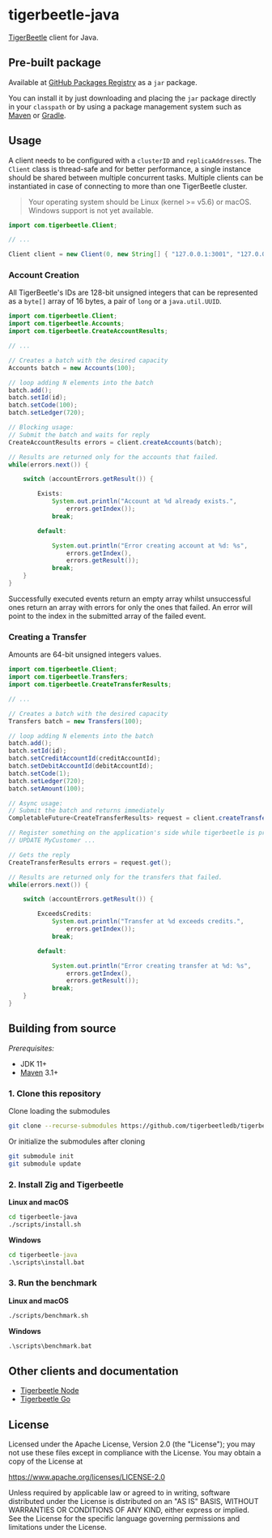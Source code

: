 # tigerbeetle-java

[TigerBeetle](https://github.com/tigerbeetledb/tigerbeetle) client for Java.


## Pre-built package

Available at [GitHub Packages Registry](https://github.com/orgs/tigerbeetledb/packages?repo_name=tigerbeetle-java) as a `jar` package.

You can install it by just downloading and placing the `jar` package directly in your `classpath` or by using a package management system such as [Maven](https://docs.github.com/en/packages/working-with-a-github-packages-registry/working-with-the-apache-maven-registry) or [Gradle](https://docs.github.com/en/packages/working-with-a-github-packages-registry/working-with-the-gradle-registry).

## Usage

A client needs to be configured with a `clusterID` and `replicaAddresses`. 
The `Client` class is thread-safe and for better performance, a single instance should be shared between multiple concurrent tasks.
Multiple clients can be instantiated in case of connecting to more than one TigerBeetle cluster.

> Your operating system should be Linux (kernel >= v5.6) or macOS. Windows support is not yet available.

```java
import com.tigerbeetle.Client;

// ...

Client client = new Client(0, new String[] { "127.0.0.1:3001", "127.0.0.1:3002", "127.0.0.1:3003" });
```

### Account Creation

All TigerBeetle's IDs are 128-bit unsigned integers that can be represented as a `byte[]` array of 16 bytes, a pair of `long` or a `java.util.UUID`.

```java
import com.tigerbeetle.Client;
import com.tigerbeetle.Accounts;
import com.tigerbeetle.CreateAccountResults;

// ...

// Creates a batch with the desired capacity
Accounts batch = new Accounts(100);

// loop adding N elements into the batch
batch.add();
batch.setId(id);
batch.setCode(100);
batch.setLedger(720);

// Blocking usage:
// Submit the batch and waits for reply
CreateAccountResults errors = client.createAccounts(batch);

// Results are returned only for the accounts that failed.
while(errors.next()) {

    switch (accountErrors.getResult()) {

        Exists:
            System.out.println("Account at %d already exists.",
                errors.getIndex());        
            break;

        default:

            System.out.println("Error creating account at %d: %s",
                errors.getIndex(),
                errors.getResult());
            break;
    }
}
```

Successfully executed events return an empty array whilst unsuccessful ones return an array with errors for only the ones that failed. An error will point to the index in the submitted array of the failed event.

### Creating a Transfer

Amounts are 64-bit unsigned integers values.

```java
import com.tigerbeetle.Client;
import com.tigerbeetle.Transfers;
import com.tigerbeetle.CreateTransferResults;

// ...

// Creates a batch with the desired capacity
Transfers batch = new Transfers(100);

// loop adding N elements into the batch
batch.add();
batch.setId(id);
batch.setCreditAccountId(creditAccountId);
batch.setDebitAccountId(debitAccountId);
batch.setCode(1);
batch.setLedger(720);
batch.setAmount(100);

// Async usage:
// Submit the batch and returns immediately
CompletableFuture<CreateTransferResults> request = client.createTransfersAsync(batch);

// Register something on the application's side while tigerbeetle is processing
// UPDATE MyCustomer ...

// Gets the reply
CreateTransferResults errors = request.get();

// Results are returned only for the transfers that failed.
while(errors.next()) {

    switch (accountErrors.getResult()) {

        ExceedsCredits:
            System.out.println("Transfer at %d exceeds credits.",
                errors.getIndex());        
            break;

        default:

            System.out.println("Error creating transfer at %d: %s",
                errors.getIndex(),
                errors.getResult());
            break;
    }
}    
```

## Building from source 

*Prerequisites:*

- JDK 11+
- [Maven](https://maven.apache.org) 3.1+

### 1. Clone this repository

Clone loading the submodules

```bash
git clone --recurse-submodules https://github.com/tigerbeetledb/tigerbeetle-java.git
```

Or initialize the submodules after cloning

```bash
git submodule init
git submodule update 
```
### 2. Install Zig and Tigerbeetle

**Linux and macOS**

```bash
cd tigerbeetle-java
./scripts/install.sh
```

**Windows**

```cmd
cd tigerbeetle-java
.\scripts\install.bat
```

### 3. Run the benchmark

**Linux and macOS**

```bash
./scripts/benchmark.sh
```

**Windows**

```cmd
.\scripts\benchmark.bat
```

## Other clients and documentation

- [Tigerbeetle Node](https://github.com/tigerbeetledb/tigerbeetle-node)
- [Tigerbeetle Go](https://github.com/tigerbeetledb/tigerbeetle-go)

## License

Licensed under the Apache License, Version 2.0 (the "License"); you may not use these files except in compliance with the License. You may obtain a copy of the License at

https://www.apache.org/licenses/LICENSE-2.0

Unless required by applicable law or agreed to in writing, software distributed under the License is distributed on an "AS IS" BASIS, WITHOUT WARRANTIES OR CONDITIONS OF ANY KIND, either express or implied. See the License for the specific language governing permissions and limitations under the License.
